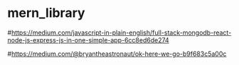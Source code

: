 # mern_library
#https://medium.com/javascript-in-plain-english/full-stack-mongodb-react-node-js-express-js-in-one-simple-app-6cc8ed6de274

#https://medium.com/@bryantheastronaut/ok-here-we-go-b9f683c5a00c
